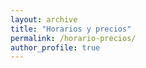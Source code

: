 ```yaml
---
layout: archive
title: "Horarios y precios"
permalink: /horario-precios/
author_profile: true
---
```







